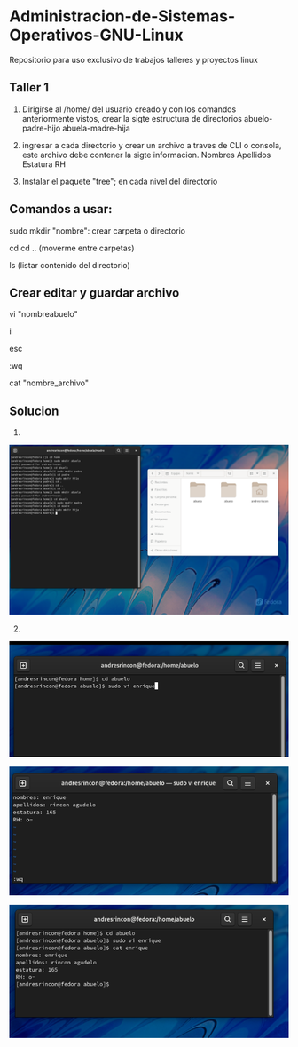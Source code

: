 # Administracion-de-Sistemas-Operativos-GNU-Linux
Repositorio para uso exclusivo de trabajos talleres y proyectos linux

## Taller 1 

1. Dirigirse al /home/ del usuario creado y con los comandos anteriormente vistos, crear la sigte estructura de directorios 
abuelo-padre-hijo    abuela-madre-hija

2. ingresar a cada directorio y crear un archivo a traves de CLI o consola, este archivo debe contener la sigte informacion. 
Nombres Apellidos Estatura RH

3. Instalar el paquete "tree"; en cada nivel del directorio

## Comandos a usar:
 sudo mkdir "nombre": crear carpeta o directorio
 
 cd  cd .. (moverme entre carpetas)
 
 ls  (listar contenido del directorio)
 
 ## Crear editar y guardar archivo
 
 vi "nombreabuelo"
 
 i
 
 esc
 
 :wq
 
 cat "nombre_archivo"
 
 
 
 ## Solucion
 
1.

 <img src="/img/punto1 taller1.png" title="punto1 taller1.png" name="punto1 taller1.png"/><br>
 
2.
 
 <img src="/img/2.png" title="2.png" name="2.png"/><br>
 
 <img src="/img/3.png" title="3.png" name="3.png"/><br>
 
 <img src="/img/4.png" title="4.png" name="4.png"/><br>
